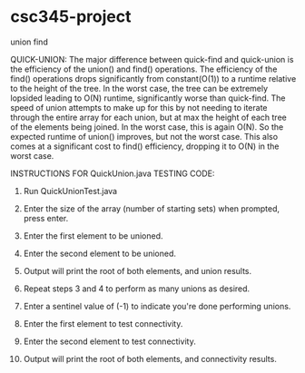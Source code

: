 # csc345-project
union find

QUICK-UNION: The major difference between quick-find and quick-union is the efficiency of the union()
and find() operations. The efficiency of the find() operations drops significantly from constant(O(1))
to a runtime relative to the height of the tree. In the worst case, the tree can be extremely lopsided
leading to O(N) runtime, significantly worse than quick-find. The speed of union attempts to make up
for this by not needing to iterate through the entire array for each union, but at max the height of 
each tree of the elements being joined. In the worst case, this is again O(N). So the expected runtime
of union() improves, but not the worst case. This also comes at a significant cost to find() efficiency,
dropping it to O(N) in the worst case.

INSTRUCTIONS FOR QuickUnion.java TESTING CODE: 

1. Run QuickUnionTest.java
2. Enter the size of the array (number of starting sets) when prompted, press enter.
3. Enter the first element to be unioned.
4. Enter the second element to be unioned.

5. Output will print the root of both elements, and union results.
6. Repeat steps 3 and 4 to perform as many unions as desired.
7. Enter a sentinel value of (-1) to indicate you're done performing unions.
8. Enter the first element to test connectivity.
9. Enter the second element to test connectivity.
10. Output will print the root of both elements, and connectivity results.